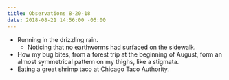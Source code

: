 ```yaml
---
title: Observations 8-20-18
date: 2018-08-21 14:56:00 -05:00
---
```


- Running in the drizzling rain.
	- Noticing that no earthworms had surfaced on the sidewalk.
- How my bug bites, from a forest trip at the beginning of August, form an almost symmetrical pattern on my thighs, like a stigmata.
- Eating a great shrimp taco at Chicago Taco Authority.
